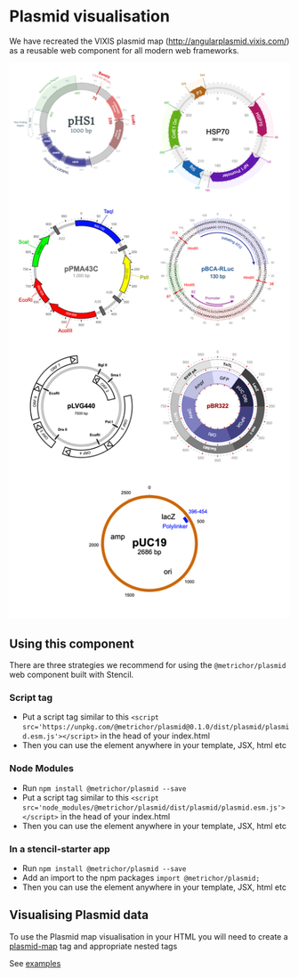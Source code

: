 
# Plasmid visualisation

We have recreated the VIXIS plasmid map (http://angularplasmid.vixis.com/) as a reusable web component for all modern web frameworks.

![Plasmid DEMO](https://raw.githubusercontent.com/nanoporetech/plasmid-map/master/demo.png)

## Using this component

There are three strategies we recommend for using the `@metrichor/plasmid` web component built with Stencil.

### Script tag

- Put a script tag similar to this `<script src='https://unpkg.com/@metrichor/plasmid@0.1.0/dist/plasmid/plasmid.esm.js'></script>` in the head of your index.html
- Then you can use the element anywhere in your template, JSX, html etc

### Node Modules
- Run `npm install @metrichor/plasmid --save`
- Put a script tag similar to this `<script src='node_modules/@metrichor/plasmid/dist/plasmid/plasmid.esm.js'></script>` in the head of your index.html
- Then you can use the element anywhere in your template, JSX, html etc

### In a stencil-starter app
- Run `npm install @metrichor/plasmid --save`
- Add an import to the npm packages `import @metrichor/plasmid;`
- Then you can use the element anywhere in your template, JSX, html etc


## Visualising Plasmid data

To use the Plasmid map visualisation in your HTML you will need to create a [plasmid-map](./src/components/plasmid-map/readme.md) tag and appropriate nested tags

See [examples](examples/all.html)
